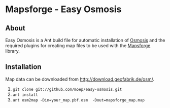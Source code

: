 Mapsforge - Easy Osmosis
========================
## About 
Easy Osmosis is a Ant build file for automatic installation of [Osmosis](http://wiki.openstreetmap.org/wiki/Osmosis) and the required plugins for creating map files to be used with the [Mapsforge](http://mapsforge.org) library.

## Installation
Map data can be downloaded from http://download.geofabrik.de/osm/.

1. `git clone git://github.com/moep/easy-osmosis.git`
2. `ant install`
3. `ant osm2map -Din=your_map.pbf.osm  -Dout=mapsforge_map.map`


